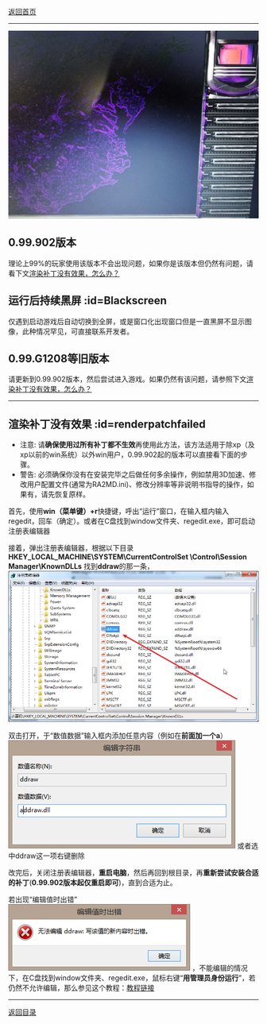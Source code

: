 [返回首页](./index.md)

***
 ![](./img/jiaocheng11.jpg)

## 0.99.902版本
理论上99%的玩家使用该版本不会出现问题，如果你是该版本但仍然有问题，请看下文[渲染补丁没有效果，怎么办？](./ddraw.md#渲染补丁没有效果)

## 运行后持续黑屏 :id=Blackscreen
仅遇到启动游戏后自动切换到全屏，或是窗口化出现窗口但是一直黑屏不显示图像，此种情况罕见，可直接联系开发者。

## 0.99.G1208等旧版本
请更新到0.99.902版本，然后尝试进入游戏。如果仍然有该问题，请参照下文[渲染补丁没有效果，怎么办？](./ddraw.md#渲染补丁没有效果)

***


## 渲染补丁没有效果 :id=renderpatchfailed
<a name="renderpatchfailed" data-id="renderpatchfailed" class="anchor"></a>
- 注意: 请**确保使用过所有补丁都不生效**再使用此方法，该方法适用于除xp（及xp以前的win系统）以外win用户，0.99.902起的版本可以直接看下面的步骤。
- 警告: 必须确保你没有在安装完毕之后做任何多余操作，例如禁用3D加速、修改用户配置文件(通常为RA2MD.ini)、修改分辨率等非说明书指导的操作，如果有，请先恢复原样。

首先，使用**win（菜单键）+r**快捷键，呼出“运行”窗口，在输入框内输入regedit，回车（确定）。或者在C盘找到window文件夹、regedit.exe，即可启动注册表编辑器

接着，弹出注册表编辑器，根据以下目录
**HKEY_LOCAL_MACHINE\SYSTEM\CurrentControlSet
\Control\Session Manager\KnownDLLs**
找到**ddraw**的那一条，![](./img/a4.png)

双击打开，于“数值数据”输入框内添加任意内容（例如在**前面加一个a**） ![](./img/a1.png)
或者选中ddraw这一项右键删除

改完后，关闭注册表编辑器，**重启电脑**，然后再回到根目录，再**重新尝试安装合适的补丁**(**0.99.902版本起仅重启即可**)，直到合适为止。

若出现“编辑值时出错” ![](./img/a2.png)
，不能编辑的情况下，在C盘找到window文件夹、regedit.exe，鼠标右键“**用管理员身份运行**”，若仍然不允许编辑，那么参见这个教程：[教程链接](https://baijiahao.baidu.com/s?id=1604347607947449668&wfr=spider&for=pc&isFailFlag=1)


***
[返回目录](/QuestionNAnswer/index.md#gaming-problem)
